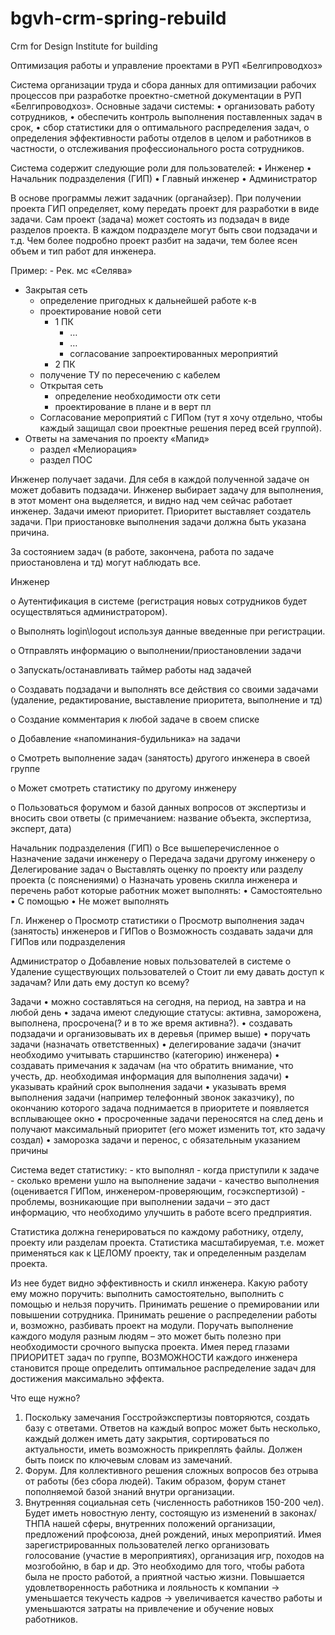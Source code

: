 # bgvh-crm-spring-rebuild
Crm for Design Institute for building

Оптимизация работы и управление проектами в РУП «Белгипроводхоз»

Система организации труда и сбора данных для оптимизации рабочих процессов при разработке проектно-сметной документации в РУП «Белгипроводхоз».
Основные задачи системы:
•	организовать работу сотрудников,
•	обеспечить контроль выполнения поставленных задач в срок,
•	сбор статистики для 
o	оптимального распределения задач,
o	определения эффективности работы отделов в целом и работников в частности,
o	отслеживания профессионального роста сотрудников.

Система содержит следующие роли для пользователей:
•	Инженер
•	Начальник подразделения (ГИП)
•	Главный инженер
•	Администратор

В основе программы лежит задачник (органайзер). При получении проекта ГИП определяет, кому передать проект для разработки в виде задачи. 
Сам проект (задача) может состоять из подзадач в виде разделов проекта. В каждом подразделе могут быть свои подзадачи и т.д. Чем более подробно проект разбит на задачи, тем более ясен объем и тип работ для инженера.

Пример:
    - Рек. мс «Селява» 
- Закрытая сеть
	- определение пригодных к дальнейшей работе к-в
	- проектирование новой сети
		- 1 ПК
			- …
			- …
			- согласование запроектированных мероприятий
		- 2 ПК
	- получение ТУ по пересечению с кабелем
	- Открытая сеть
		- определение необходимости отк сети
		- проектирование в плане и в верт пл
	- Согласование мероприятий с ГИПом (тут я хочу отдельно, чтобы каждый защищал свои проектные решения перед всей группой).
- Ответы на замечания по проекту «Мапид»
	- раздел «Мелиорация»
	- раздел ПОС

Инженер получает задачи. Для себя в каждой полученной задаче он может добавить подзадачи.
Инженер  выбирает задачу для выполнения, в этот момент она выделяется, и видно над чем сейчас работает инженер. 
Задачи имеют приоритет. Приоритет выставляет создатель задачи.
При приостановке  выполнения задачи должна быть указана причина. 

За состоянием задач (в работе, закончена, работа по задаче приостановлена и тд) могут наблюдать все.

  Инженер
  
o	Аутентификация в системе (регистрация новых сотрудников будет осуществляться администратором).

o	Выполнять login\logout используя данные введенные при регистрации.

o	Отправлять информацию о выполнении/приостановлении задачи

o	Запускать/останавливать таймер работы над задачей

o	Создавать подзадачи и выполнять все действия со своими задачами (удаление, редактирование, выставление приоритета, выполнение и тд)

o	Создание комментария к любой задаче в своем списке

o	Добавление «напоминания-будильника» на задачи

o	Смотреть выполнение задач (занятость) другого инженера в своей группе

o	Может смотреть статистику по другому инженеру

o	Пользоваться форумом и базой данных вопросов от экспертизы и вносить свои ответы (с примечанием: название объекта, экспертиза, эксперт, дата)


  Начальник подразделения (ГИП)
o	Все вышеперечисленное
o	Назначение задачи инженеру
o	Передача задачи другому инженеру
o	Делегирование задач
o	Выставлять оценку по проекту или разделу проекта (с пояснениями)
o	Назначать уровень скилла инженера и перечень работ которые работник может выполнять: 
•	Самостоятельно 
•	С помощью
•	Не может выполнять

  Гл. Инженер
o	Просмотр статистики 
o	Просмотр выполнения задач (занятость) инженеров и ГИПов
o	Возможность создавать задачи для ГИПов или подразделения

Администратор
o	Добавление новых пользователей в системе
o	Удаление существующих пользователей
o	Стоит ли ему давать доступ к задачам? Или дать ему доступ ко всему? 

  Задачи
•	можно составляться на сегодня, на период, на завтра и на любой день
•	задача имеют следующие статусы: активна, заморожена, выполнена, просрочена(? и в то же время активна?). 
•	создавать подзадачи и организовывать их в деревья (пример выше)
•	поручать задачи (назначать ответственных)
•	делегирование задачи (значит необходимо учитывать старшинство (категорию) инженера)
•	создавать примечания к задачам (на что обратить внимание, что учесть, др. необходимая информация для выполнения задачи)
•	указывать крайний срок выполнения задачи
•	указывать  время выполнения задачи (например телефонный звонок заказчику), по окончанию которого задача поднимается в приоритете и появляется всплывающее окно
•	просроченные задачи переносятся на след день и получают максимальный приоритет (его может изменить тот, кто задачу создал)
•	заморозка задачи и перенос, с обязательным указанием причины


Система ведет статистику: 
	- кто выполнял
	- когда приступили к задаче
	- сколько времени ушло на выполнение задачи
	- качество выполнения (оценивается ГИПом, инженером-проверяющим, госэкспертизой)
	- проблемы, возникающие при выполнении задачи – это даст информацию, что необходимо улучшить в работе всего предприятия.

Статистика должна генерироваться по каждому работнику, отделу,  проекту или разделам проекта.
Статистика масштабируемая, т.е. может применяться как к ЦЕЛОМУ проекту, так и определенным разделам проекта.

Из нее будет видно эффективность и скилл инженера.  Какую работу ему можно поручить: выполнить самостоятельно, выполнить с помощью и нельзя поручить.
Принимать решение о премировании или повышении сотрудника.
Принимать решение о распределении работы и, возможно, разбивать проект на модули.  Поручать выполнение каждого модуля разным людям – это может быть полезно при необходимости срочного выпуска проекта. 
Имея перед глазами ПРИОРИТЕТ задач по группе, ВОЗМОЖНОСТИ каждого инженера становится проще определить оптимальное распределение задач для достижения максимально эффекта.


Что еще нужно?
1.	Поскольку замечания Госстройэкспертизы повторяются, создать базу с ответами. Ответов на каждый вопрос может быть несколько, каждый должен иметь дату закрытия, сортироваться по актуальности, иметь возможность прикреплять файлы. Должен быть поиск по ключевым словам из замечаний.
2.	Форум. Для коллективного решения сложных вопросов без отрыва от работы (без сбора людей). Таким образом, форум станет пополняемой базой знаний внутри организации.
3.	Внутренняя социальная сеть (численность работников 150-200 чел). Будет иметь новостную ленту, состоящую из изменений в законах/ТНПА нашей сферы, внутренних положений организации, предложений профсоюза, дней рождений, иных мероприятий. 
Имея зарегистрированных пользователей легко организовать голосование (участие в мероприятиях), организация игр, походов на мозгобойню, в бар и др. 
Это необходимо для того, чтобы работа была не просто работой, а приятной частью жизни. Повышается удовлетворенность работника и лояльность к компании → уменьшается текучесть кадров → увеличивается качество работы и уменьшаются затраты на привлечение и обучение новых работников.

 
